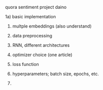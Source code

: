 quora sentiment project 
daino 

1a) basic implementation 
1) multple embeddings (also understand)
2) data preprocessing 

3) RNN, different architectures
4) optimizer choice (one article)
5) loss function 
6) hyperparameters; batch size, epochs, etc.
7)

